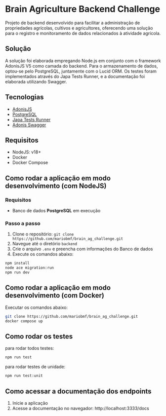 # Brain Agriculture Backend Challenge

Projeto de backend desenvolvido para facilitar a administração de propriedades agrícolas, cultivos e agricultores, oferecendo uma solução para o registro e monitoramento de dados relacionados à atividade agrícola.

## Solução

A solução foi elaborada empregando Node.js em conjunto com o framework AdonisJS V5 como camada do backend. Para o armazenamento de dados, optou-se pelo PostgreSQL, juntamente com o Lucid ORM. Os testes foram implementados através do Japa Tests Runner, e a documentação foi elaborada utilizando Swagger.


## Tecnologias

- [AdonisJS](https://adonisjs.com/)
- [PostgreSQL](https://www.postgresql.org/)
- [Japa Tests Runner](https://japa.dev/docs/introduction)
- [Adonis Swagger](https://github.com/reg2005/adonis5-swagger)

## Requisitos

- NodeJS: v18+
- Docker
- Docker Compose

## Como rodar a aplicação em modo desenvolvimento (com NodeJS)

### Requisitos
  - Banco de dados **PostgreSQL** em execução

### Passo a passo
1. Clone o repositório: `git clone https://github.com/mariobmf/brain_ag_challenge.git`
2. Navegue até o diretório `backend`
3. Crie o arquivo `.env` e preencha com informações do Banco de dados
4. Execute os comandos abaixo:
```bash
npm install
node ace migration:run
npm run dev
```

## Como rodar a aplicação em modo desenvolvimento (com Docker)
Executar os comandos abaixo:
```bash
git clone https://github.com/mariobmf/brain_ag_challenge.git
docker compose up
```

## Como rodar os testes
para rodar todos testes:
```bash
npm run test
```
para rodar testes de unidade:
```bash
npm run test:unit
```

## Como acessar a documentação dos endpoints
1. Inicie a aplicação
2. Acesse a documentação no navegador: http://localhost:3333/docs


